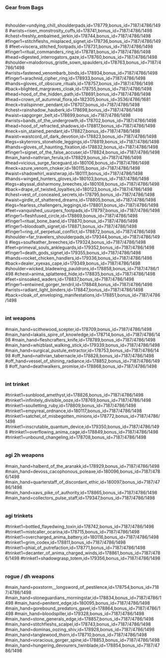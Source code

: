 ### Gear from Bags
#
#shoulder=undying_chill_shoulderpads,id=178779,bonus_id=7187/4786/1498
#wrists=risen_monstrosity_cuffs,id=178741,bonus_id=7187/4786/1498
#chest=freshly_embalmed_jerkin,id=178744,bonus_id=7187/4786/1498
#finger1=stitchfleshs_misplaced_signet,id=178736,bonus_id=7187/4786/1498
#feet=viscera_stitched_footpads,id=178731,bonus_id=7187/4786/1498
#finger1=ritual_commanders_ring,id=178781,bonus_id=7187/4786/1498
#head=digested_interrogators_gaze,id=178760,bonus_id=7187/4786/1498
#shoulder=malodorous_gristle_sown_spaulders,id=178763,bonus_id=7187/4786/1498
#wrists=fastened_venombarb_binds,id=178934,bonus_id=7187/4786/1498
#finger1=arachnid_cipher_ring,id=178933,bonus_id=7187/4786/1498
#hands=gloves_of_obscure_rituals,id=178757,bonus_id=7187/4786/1498
#back=blighted_margraves_cloak,id=178755,bonus_id=7187/4786/1498
#head=hood_of_the_hidden_path,id=178691,bonus_id=7187/4786/1498
#head=crown_of_autumnal_flora,id=182305,bonus_id=3536/4786/1681
#neck=trailspinner_pendant,id=178707,bonus_id=7187/4786/1498
#chest=rainshadow_hauberk,id=178698,bonus_id=7187/4786/1498
#waist=sapgorger_belt,id=178699,bonus_id=7187/4786/1498
#wrists=bands_of_the_undergrowth,id=178702,bonus_id=7187/4786/1498
#head=hood_of_refracted_shadows,id=178817,bonus_id=7187/4786/1498
#neck=sin_stained_pendant,id=178827,bonus_id=7187/4786/1498
#waist=waistcord_of_dark_devotion,id=178823,bonus_id=7187/4786/1498
#legs=skyterrors_stonehide_leggings,id=178819,bonus_id=7187/4786/1498
#hands=gloves_of_haunting_fixation,id=178832,bonus_id=7187/4786/1498
#finger1=signet_of_the_false_accuser,id=178824,bonus_id=7187/4786/1498
#main_hand=nathrian_ferula,id=178829,bonus_id=7187/4786/1498
#head=vicious_surge_faceguard,id=180106,bonus_id=7187/4786/1498
#neck=azure_venom_choker,id=180115,bonus_id=7187/4786/1498
#waist=shadowhirl_waistwrap,id=180111,bonus_id=7187/4786/1498
#hands=winged_hunters_gloves,id=180103,bonus_id=7187/4786/1498
#legs=abyssal_disharmony_breeches,id=180108,bonus_id=7187/4786/1498
#back=drape_of_twisted_loyalties,id=180123,bonus_id=7187/4786/1498
#chest=vest_of_concealed_secrets,id=178795,bonus_id=7187/4786/1498
#waist=girdle_of_shattered_dreams,id=178805,bonus_id=7187/4786/1498
#legs=fearless_challengers_leggings,id=178801,bonus_id=7187/4786/1498
#feet=vanquished_usurpers_footpads,id=178797,bonus_id=7187/4786/1498
#finger1=fleshfused_circle,id=178869,bonus_id=7187/4786/1498
#finger1=ritual_bone_band,id=178870,bonus_id=7187/4786/1498
#finger1=bloodoath_signet,id=178871,bonus_id=7187/4786/1498
#finger1=ring_of_perpetual_conflict,id=178872,bonus_id=7187/4786/1498
#shoulder=far_travelers_shoulderpads,id=179344,bonus_id=7187/4786/1498
#legs=soulfeather_breeches,id=179324,bonus_id=7187/4786/1498
#feet=primeval_souls_ankleguards,id=179352,bonus_id=7187/4786/1498
#finger1=death_gods_signet,id=179355,bonus_id=7187/4786/1498
#hands=rocket_chicken_handlers,id=179336,bonus_id=7187/4786/1498
#back=dealer_xyexas_cape,id=179349,bonus_id=7187/4786/1498
#shoulder=wicked_bladewing_pauldrons,id=178858,bonus_id=7187/4786/1498
#chest=anima_splattered_hide,id=178835,bonus_id=7187/4786/1498
#feet=sinsoaked_waders,id=178837,bonus_id=7187/4786/1498
#finger1=entwined_gorger_tendril,id=178848,bonus_id=7187/4786/1498
#wrists=radiant_light_binders,id=178847,bonus_id=7187/4786/1498
#back=cloak_of_enveloping_manifestations,id=178851,bonus_id=7187/4786/1498
#
### int weapons
#main_hand=scithewood_scepter,id=178709,bonus_id=7187/4786/1498
#main_hand=lakalis_spire_of_knowledge,id=178714,bonus_id=7187/4786/1498
#main_hand=fleshcrafters_knife,id=178789,bonus_id=7187/4786/1498
#main_hand=whizblast_walking_stick,id=179339,bonus_id=7187/4786/1498
#main_hand=surgical_pustule_extractor,id=178753,bonus_id=7187/4786/1498
#off_hand=nathrian_tabernacle,id=178828,bonus_id=7187/4786/1498
#off_hand=vessel_of_shining_radiance,id=178852,bonus_id=7187/4786/1498
#off_hand=deathwalkers_promise,id=178868,bonus_id=7187/4786/1498
#
### int trinket
#trinket1=sunblood_amethyst,id=178826,bonus_id=7187/4786/1498
#trinket1=infinitely_divisible_ooze,id=178769,bonus_id=7187/4786/1498
#trinket1=soulletting_ruby,id=178809,bonus_id=7187/4786/1498
#trinket1=empyreal_ordnance,id=180117,bonus_id=7187/4786/1498
#trinket1=satchel_of_misbegotten_minions,id=178772,bonus_id=7187/4786/1498
#trinket1=inscrutable_quantum_device,id=179350,bonus_id=7187/4786/1498
#trinket1=overflowing_anima_cage,id=178849,bonus_id=7187/4786/1498
#trinket1=unbound_changeling,id=178708,bonus_id=7187/4786/1498
#
### agi 2h weapons 
#main_hand=halberd_of_the_aranakk,id=178929,bonus_id=7187/4786/1498
#main_hand=devoss_cacophonous_poleaxe,id=180096,bonus_id=7187/4786/1498
#main_hand=quarterstaff_of_discordant_ethic,id=180097,bonus_id=7187/4786/1498
#main_hand=xavs_pike_of_authority,id=178865,bonus_id=7187/4786/1498
#main_hand=collectors_pulse_staff,id=179347,bonus_id=7187/4786/1498
#
### agi trinkets
#trinket1=bottled_flayedwing_toxin,id=178742,bonus_id=7187/4786/1498
#trinket1=mistcaller_ocarina,id=178715,bonus_id=7187/4786/1498
#trinket1=overcharged_anima_battery,id=180116,bonus_id=7187/4786/1498
#trinket1=grim_codex,id=178811,bonus_id=7187/4786/1498
#trinket1=phial_of_putrefaction,id=178771,bonus_id=7187/4786/1498
#trinket1=decanter_of_anima_charged_winds,id=178861,bonus_id=7187/4786/1498
#trinket1=shadowgrasp_totem,id=179356,bonus_id=7187/4786/1498
#
### rogue / dh weapons
#main_hand=poxstorm__longsword_of_pestilence,id=178754,bonus_id=7187/4786/1498
#main_hand=stoneguardians_morningstar,id=178834,bonus_id=7187/4786/1498
#main_hand=penitent_edge,id=180095,bonus_id=7187/4786/1498
#main_hand=gorebound_predators_gavel,id=178864,bonus_id=7187/4786/1498
#main_hand=bloodspiller,id=179328,bonus_id=7187/4786/1498
#main_hand=stone_generals_edge,id=178857,bonus_id=7187/4786/1498
#main_hand=stitchfleshs_scalpel,id=178743,bonus_id=7187/4786/1498
#main_hand=dominas_oozing_shiv,id=178928,bonus_id=7187/4786/1498
#main_hand=tanglewood_thorn,id=178710,bonus_id=7187/4786/1498
#main_hand=voracious_gorger_spine,id=178853,bonus_id=7187/4786/1498
#main_hand=hungering_devourers_twinblade,id=178854,bonus_id=7187/4786/1498